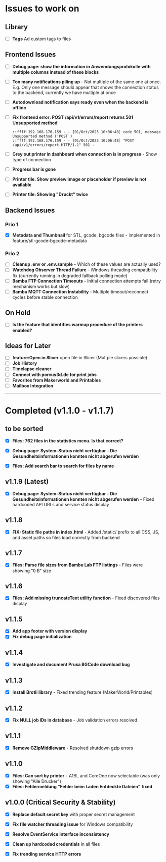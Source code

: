 
# Issues to work on

## Library
- [ ] **Tags** Ad custom tags to files

## Frontend Issues
- [ ] **Debug page: show the information in Anwendungsprotokolle with multiple columns instead of these blocks**

- [ ] **Too many notifications piling up** - Not multiple of the same one at once. E.g. Only one message should appear that shows the connection status to the backend, currently we have multiple at once
- [ ] **Autodownload notification says ready even when the backend is offline**
- [ ] **Fix frontend error: POST /api/v1/errors/report returns 501 Unsupported method**
  ```
  ::ffff:192.168.176.159 - - [01/Oct/2025 10:06:48] code 501, message Unsupported method ('POST')
  ::ffff:192.168.176.159 - - [01/Oct/2025 10:06:48] "POST /api/v1/errors/report HTTP/1.1" 501 -
  ```
- [ ] **Grey out printer in dashboard when connection is in progress** - Show type of connection
- [ ] **Progress bar is gone**
- [ ] **Printer tile: Show preview image or placeholder if preview is not available**
- [ ] **Printer tile: Showing "Druckt" twice**

## Backend Issues
### Prio 1
- [x] **Metadata and Thumbnail** for STL, gcode, bgcode files - Implemented in feature/stl-gcode-bgcode-metadata
### Prio 2
- [ ] **Cleanup .env or .env.sample** - Which of these values are actually used?
- [ ] **Watchdog Observer Thread Failure** - Windows threading compatibility fix (currently running in degraded fallback polling mode)
- [ ] **Bambu FTP Connection Timeouts** - Initial connection attempts fail (retry mechanism works but slow)
- [ ] **Bambu MQTT Connection Instability** - Multiple timeout/reconnect cycles before stable connection

## On Hold
- [ ] **Is the feature that identifies warmup procedure of the printers enabled?**

## Ideas for Later
- [ ] **feature:Open in Slicer** open file in Slicer (Multple slicers possible)
- [ ] **Job History**
- [ ] **Timelapse cleaner**
- [ ] **Connect with porcus3d.de for print jobs**
- [ ] **Favorites from Makerworld and Printables**
- [ ] **Mailbox Integration**

---

# Completed (v1.1.0 - v1.1.7)

## to be sorted
- [x] **Files: 762 files in the statistics menu. Is that correct?**
- [x] **Debug page: System-Status nicht verfügbar - Die Gesundheitsinformationen konnten nicht abgerufen werden**
- [x] **Files: Add search bar to search for files by name**


## v1.1.9 (Latest)
- [x] **Debug page: System-Status nicht verfügbar - Die Gesundheitsinformationen konnten nicht abgerufen werden** - Fixed hardcoded API URLs and service status display

## v1.1.8
- [x] **FIX: Static file paths in index.html** - Added /static/ prefix to all CSS, JS, and asset paths so files load correctly from backend

## v1.1.7
- [x] **Files: Parse file sizes from Bambu Lab FTP listings** - Files were showing "0 B" size

## v1.1.6
- [x] **Files: Add missing truncateText utility function** - Fixed discovered files display

## v1.1.5
- [x] **Add app footer with version display**
- [x] **Fix debug page initialization**

## v1.1.4
- [x] **Investigate and document Prusa BGCode download bug**

## v1.1.3
- [x] **Install Brotli library** - Fixed trending feature (MakerWorld/Printables)

## v1.1.2
- [x] **Fix NULL job IDs in database** - Job validation errors resolved

## v1.1.1
- [x] **Remove GZipMiddleware** - Resolved shutdown gzip errors

## v1.1.0
- [x] **Files: Can sort by printer** - A1BL and CoreOne now selectable (was only showing "Alle Drucker")
- [x] **Files: Fehlermeldung "Fehler beim Laden Entdeckte Dateien" fixed**

## v1.0.0 (Critical Security & Stability)
- [x] **Replace default secret key** with proper secret management
- [x] **Fix file watcher threading issue** for Windows compatibility
- [x] **Resolve EventService interface inconsistency**
- [x] **Clean up hardcoded credentials** in all files
- [x] **Fix trending service HTTP errors**



